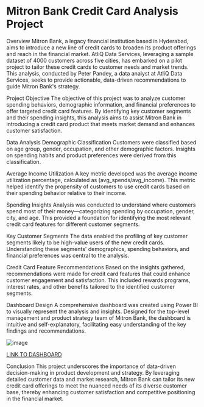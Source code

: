 # Mitron Bank Credit Card Analysis Project

Overview
Mitron Bank, a legacy financial institution based in Hyderabad, aims to introduce a new line of credit cards to broaden its product offerings and reach in the financial market. AtliQ Data Services, leveraging a sample dataset of 4000 customers across five cities, has embarked on a pilot project to tailor these credit cards to customer needs and market trends. This analysis, conducted by Peter Pandey, a data analyst at AtliQ Data Services, seeks to provide actionable, data-driven recommendations to guide Mitron Bank's strategy.

Project Objective
The objective of this project was to analyze customer spending behaviors, demographic information, and financial preferences to offer targeted credit card features. By identifying key customer segments and their spending insights, this analysis aims to assist Mitron Bank in introducing a credit card product that meets market demand and enhances customer satisfaction.

Data Analysis
Demographic Classification
Customers were classified based on age group, gender, occupation, and other demographic factors. Insights on spending habits and product preferences were derived from this classification.

Average Income Utilization
A key metric developed was the average income utilization percentage, calculated as (avg_spends/avg_income). This metric helped identify the propensity of customers to use credit cards based on their spending behavior relative to their income.

Spending Insights
Analysis was conducted to understand where customers spend most of their money—categorizing spending by occupation, gender, city, and age. This provided a foundation for identifying the most relevant credit card features for different customer segments.

Key Customer Segments
The data enabled the profiling of key customer segments likely to be high-value users of the new credit cards. Understanding these segments' demographics, spending behaviors, and financial preferences was central to the analysis.

Credit Card Feature Recommendations
Based on the insights gathered, recommendations were made for credit card features that could enhance customer engagement and satisfaction. This included rewards programs, interest rates, and other benefits tailored to the identified customer segments.

Dashboard Design
A comprehensive dashboard was created using Power BI to visually represent the analysis and insights. Designed for the top-level management and product strategy team of Mitron Bank, the dashboard is intuitive and self-explanatory, facilitating easy understanding of the key findings and recommendations.

![image](https://github.com/darshan8055/Insights-to-the-Product-Strategy-Team-in-the-Banking-Domain/assets/40797005/9aec3d2b-3db1-4b75-909e-bf3a845c7785)

<a href="https://app.powerbi.com/view?r=eyJrIjoiMWJiMDY2NDEtNzVhNC00MzM2LWE4YzItZjE4YTljMWQ2YWExIiwidCI6ImRmODY3OWNkLWE4MGUtNDVkOC05OWFjLWM4M2VkN2ZmOTVhMCJ9&pageName=ReportSectiondf4736c60bc754245be3">
LINK TO DASHBOARD</a>

Conclusion
This project underscores the importance of data-driven decision-making in product development and strategy. By leveraging detailed customer data and market research, Mitron Bank can tailor its new credit card offerings to meet the nuanced needs of its diverse customer base, thereby enhancing customer satisfaction and competitive positioning in the financial market.

